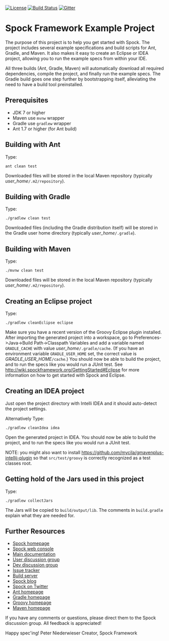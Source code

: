 [![License](https://img.shields.io/badge/License-Apache%202.0-blue.svg)](https://github.com/spockframework/spock/blob/master/LICENSE)
[![Build Status](https://img.shields.io/travis/spockframework/spock-example/master.svg?label=Build)](https://travis-ci.org/spockframework/spock-example)
[![Gitter](https://badges.gitter.im/spockframework/spock.svg)](https://gitter.im/spockframework/spock?utm_source=badge&utm_medium=badge&utm_campaign=pr-badge)

Spock Framework Example Project
===============================

The purpose of this project is to help you get started with Spock. The project includes several example specifications and build scripts for Ant, Gradle, and Maven. It also makes it easy to create an Eclipse or IDEA project, allowing you to run the example specs from within your IDE.

All three builds (Ant, Gradle, Maven) will automatically download all required dependencies, compile the project, and finally run the example specs. The Gradle build goes one step further by bootstrapping itself, alleviating the need to have a build tool preinstalled.

Prerequisites
-------------
- JDK 7 or higher
- Maven use `mvnw` wrapper
- Gradle use `gradlew` wrapper
- Ant 1.7 or higher (for Ant build)

Building with Ant
-----------------
Type:

    ant clean test

Downloaded files will be stored in the local Maven repository (typically *user_home*`/.m2/repository`).

Building with Gradle
--------------------
Type:

    ./gradlew clean test

Downloaded files (including the Gradle distribution itself) will be stored in the Gradle user home directory (typically *user_home*`/.gradle`).

Building with Maven
-------------------
Type:

    ./mvnw clean test

Downloaded files will be stored in the local Maven repository (typically *user_home*`/.m2/repository`).

Creating an Eclipse project
---------------------------
Type:

    ./gradlew cleanEclipse eclipse

Make sure you have a recent version of the Groovy Eclipse plugin installed. After importing the generated project into a workspace, go to Preferences->Java->Build Path->Classpath Variables and add a variable named `GRADLE_CACHE` with value *user_home*`/.gradle/cache`. (If you have an environment variable `GRADLE_USER_HOME` set, the correct value is *GRADLE_USER_HOME*`/cache`.) You should now be able to build the project, and to run the specs like you would run a JUnit test. See http://wiki.spockframework.org/GettingStarted#Eclipse for more information on how to get started with Spock and Eclipse.

Creating an IDEA project
---------------------------
Just open the project directory with Intelli IDEA and it should auto-detect the project settings. 

Alternatively Type:

    ./gradlew cleanIdea idea

Open the generated project in IDEA. You should now be able to build the project, and to run the specs like you would run a JUnit test.

NOTE: you might also want to install https://github.com/mycila/gmavenplus-intellij-plugin so that `src/test/groovy` is correctly recognized as a test classes root.

Getting hold of the Jars used in this project
---------------------------------------------
Type:

    ./gradlew collectJars

The Jars will be copied to `build/output/lib`. The comments in `build.gradle` explain what they are needed for.

Further Resources
-----------------

* [Spock homepage](http://spockframework.org)
* [Spock web console](https://meetspock.appspot.com)
* [Main documentation](http://docs.spockframework.org/)
* [User discussion group](http://forum.spockframework.org)
* [Dev discussion group](http://dev.forum.spockframework.org)
* [Issue tracker](http://issues.spockframework.org)
* [Build server](http://builds.spockframework.org)
* [Spock blog](http://blog.spockframework.org)
* [Spock on Twitter](https://twitter.com/spockframework)
* [Ant homepage](http://ant.apache.org)
* [Gradle homepage](http://www.gradle.org)
* [Groovy homepage](http://groovy-lang.org/)
* [Maven homepage](http://maven.apache.org)

If you have any comments or questions, please direct them to the Spock discussion group. All feedback is appreciated!

Happy spec'ing!
Peter Niederwieser
Creator, Spock Framework

